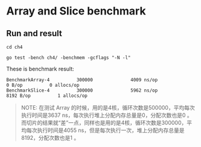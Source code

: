 # Array and Slice benchmark

## Run and result

```
cd ch4

go test -bench ch4/ -benchmem -gcflags "-N -l"
```

These is benchmark result:
```
BenchmarkArray-4          300000              4009 ns/op               0 B/op          0 allocs/op
BenchmarkSlice-4          300000              5962 ns/op            8192 B/op          1 allocs/op
```

> NOTE: 在测试 Array 的时候，用的是4核，循环次数是500000，平均每次执行时间是3637 ns，每次执行堆上分配内存总量是0，分配次数也是0 。而切片的结果就“差”一点，同样也是用的是4核，循环次数是300000，平均每次执行时间是4055 ns，但是每次执行一次，堆上分配内存总量是8192，分配次数也是1 。